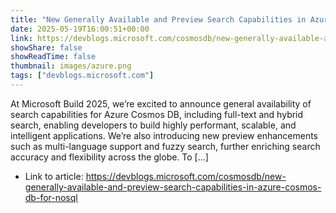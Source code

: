 ```yaml
---
title: "New Generally Available and Preview Search Capabilities in Azure Cosmos DB for NoSQL"
date: 2025-05-19T16:00:51+00:00
link: https://devblogs.microsoft.com/cosmosdb/new-generally-available-and-preview-search-capabilities-in-azure-cosmos-db-for-nosql
showShare: false
showReadTime: false
thumbnail: images/azure.png
tags: ["devblogs.microsoft.com"]
---
```

At Microsoft Build 2025, we’re excited to announce general availability of search capabilities for Azure Cosmos DB, including full-text and hybrid search, enabling developers to build highly performant, scalable, and intelligent applications. We’re also introducing new preview enhancements such as multi-language support and fuzzy search, further enriching search accuracy and flexibility across the globe. To […]

- Link to article: https://devblogs.microsoft.com/cosmosdb/new-generally-available-and-preview-search-capabilities-in-azure-cosmos-db-for-nosql
